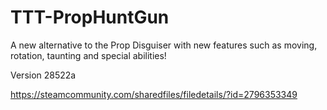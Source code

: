 # TTT-PropHuntGun
A new alternative to the Prop Disguiser with new features such as moving, rotation, taunting and special abilities!

Version 28522a

https://steamcommunity.com/sharedfiles/filedetails/?id=2796353349
